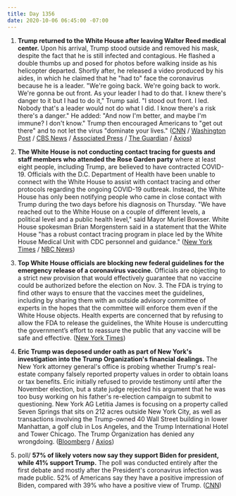 ```yaml
---
title: Day 1356
date: 2020-10-06 06:45:00 -07:00
---
```


1. **Trump returned to the White House after leaving Walter Reed medical center.** Upon his arrival, Trump stood outside and removed his mask, despite the fact that he is still infected and contagious. He flashed a double thumbs up and posed for photos before walking inside as his helicopter departed. Shortly after, he released a video produced by his aides, in which he claimed that he "had to" face the coronavirus because he is a leader. "We're going back. We're going back to work. We're gonna be out front. As your leader I had to do that. I knew there's danger to it but I had to do it," Trump said. "I stood out front. I led. Nobody that's a leader would not do what I did. I know there's a risk there's a danger." He added: "And now I'm better, and maybe I'm immune? I don't know." Trump then encouraged Americans to "get out there" and to not let the virus "dominate your lives." ([CNN](https://www.cnn.com/2020/10/05/politics/donald-trump-covid-condition-walter-reed/index.html) / [Washington Post](https://www.washingtonpost.com/politics/trump-walter-reed-discharge-mask/2020/10/05/91edbe9a-071a-11eb-859b-f9c27abe638d_story.html) / [CBS News](https://www.cbsnews.com/live-updates/trump-covid-19-white-houe-walter-reed-discharge/) / [Associated Press](https://apnews.com/article/a037f5cf6d6f14f90313a3aa7cd58043) / [The Guardian](https://www.theguardian.com/us-news/2020/oct/05/donald-trump-walter-reed-hospital-covid-19) / [Axios](https://www.axios.com/trump-coronavirus-feeling-better-immune-claime-68b22440-257e-45a2-8fa7-fb8f697eb6f3.html))

2. **The White House is not conducting contact tracing for guests and staff members who attended the Rose Garden party** where at least eight people, including Trump, are believed to have contracted COVID-19. Officials with the D.C. Department of Health have been unable to connect with the White House to assist with contact tracing and other protocols regarding the ongoing COVID-19 outbreak. Instead, the White House has only been notifying people who came in close contact with Trump during the two days before his diagnosis on Thursday. "We have reached out to the White House on a couple of different levels, a political level and a public health level," said Mayor Muriel Bowser. White House spokesman Brian Morgenstern said in a statement that the White House "has a robust contact tracing program in place led by the White House Medical Unit with CDC personnel and guidance." ([New York Times](https://www.nytimes.com/2020/10/05/health/contact-tracing-white-house.html) / [NBC News](https://www.nbcnews.com/politics/white-house/d-c-gov-t-says-it-s-been-unable-connect-n1242243))

3. **Top White House officials are blocking new federal guidelines for the emergency release of a coronavirus vaccine.** Officials are objecting to a strict new provision that would effectively guarantee that no vaccine could be authorized before the election on Nov. 3. The FDA is trying to find other ways to ensure that the vaccines meet the guidelines, including by sharing them with an outside advisory committee of experts in the hopes that the committee will enforce them even if the White House objects. Health experts are concerned that by refusing to allow the FDA to release the guidelines, the White House is undercutting the government’s effort to reassure the public that any vaccine will be safe and effective. ([New York Times](https://www.nytimes.com/2020/10/05/us/politics/coronavirus-vaccine-guidelines.html))

4. **Eric Trump was deposed under oath as part of New York's investigation into the Trump Organization's financial dealings.** The New York attorney general's office is probing whether Trump's real-estate company falsely reported property values in order to obtain loans or tax benefits. Eric initially refused to provide testimony until after the November election, but a state judge rejected his argument that he was too busy working on his father's re-election campaign to submit to questioning. New York AG Letitia James is focusing on a property called Seven Springs that sits on 212 acres outside New York City, as well as transactions involving the Trump-owned 40 Wall Street building in lower Manhattan, a golf club in Los Angeles, and the Trump International Hotel and Tower Chicago. The Trump Organization has denied any wrongdoing. ([Bloomberg](https://www.bloomberg.com/news/articles/2020-10-05/eric-trump-testifies-in-new-york-ag-s-asset-valuation-probe?sref=yLCixKPR) / [Axios](https://www.axios.com/eric-trump-deposed-new-york-14366fb9-19b0-4e60-9f42-0bcaa6495608.html))

5. poll/ **57% of likely voters now say they support Biden for president, while 41% support Trump.** The poll was conducted entirely after the first debate and mostly after the President's coronavirus infection was made public. 52% of Americans say they have a positive impression of Biden, compared with 39% who have a positive view of Trump. ([CNN](https://www.cnn.com/2020/10/06/politics/cnn-poll-biden-trump-2020-election/index.html))
